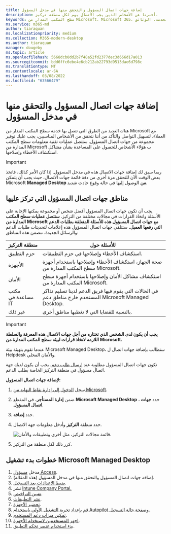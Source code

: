 ```yaml
---
title: إضافة جهات اتصال المسؤول والتحقق منها في مدخل المسؤول
description: أخبرنا عن الأشخاص الذين يجب الاتصال بهم لكل منطقة تركيز.
keywords: سطح المكتب المدار من Microsoft، Microsoft 365، الخدمة، الوثائق
ms.service: m365-md
author: tiaraquan
ms.localizationpriority: medium
ms.collection: M365-modern-desktop
ms.author: tiaraquan
manager: dougeby
ms.topic: article
ms.openlocfilehash: 5668dcb0dd2b7f48a52fd2377dec3d666d17a013
ms.sourcegitcommit: bdd6ffc6ebe4e6cb212ab22793d9513dae6d798c
ms.translationtype: MT
ms.contentlocale: ar-SA
ms.lasthandoff: 03/08/2022
ms.locfileid: "63566479"
---
```

# <a name="add-and-verify-admin-contacts-in-the-admin-portal"></a>إضافة جهات اتصال المسؤول والتحقق منها في مدخل المسؤول

هناك العديد من الطرق التي تتصل بها خدمة سطح المكتب المدار من Microsoft مع العملاء. لتسهيل التواصل والتأكد من أننا نتحقق من الأشخاص المناسبين، يجب عليك توفير مجموعة من جهات اتصال المسؤول. ستتصل عمليات تقنية معلومات سطح المكتب المدارة من Microsoft ب هؤلاء الأشخاص للحصول على المساعدة بشأن مشاكل استكشاف الأخطاء وإصلاحها.

> [!IMPORTANT]
> ربما سبق لك إضافة جهات الاتصال هذه في مدخل المسؤول. إذا كان الأمر كذلك، فاتخذ بعض الوقت الآن للتحقق مرة أخرى من دقة قائمة جهات الاتصال، حيث يجب أن يتمكن Microsoft **Managed Desktop من** الوصول إليها في حالة وقوع حادث شديد.

## <a name="admin-contact-areas-of-focus"></a>مناطق جهات اتصال المسؤول التي تركز عليها

يجب أن تكون جهات اتصال المسؤول أفضل شخص أو مجموعة يمكنها الإجابة على الأسئلة واتخاذ القرارات في مجالات مختلفة من التركيز. **ستتصل عمليات سطح المكتب المدارة من Microsoft مع جهات اتصال المسؤول هذه للأسئلة المتعلقة بطلبات الدعم التي رفعها العميل.** ستتلقى جهات اتصال المسؤول هذه إعلامات لتحديثات طلبات الدعم والرسائل الجديدة. تتضمن هذه المناطق:

| منطقة التركيز | للأسئلة حول |
| ----- | ----- |
| حزم التطبيق | استكشاف الأخطاء وإصلاحها في حزم التطبيقات. |
| الأجهزة | صحة الجهاز، استكشاف الأخطاء وإصلاحها باستخدام أجهزة سطح المكتب المدارة من Microsoft. |
| الأمان | استكشاف مشاكل الأمان وإصلاحها باستخدام أجهزة سطح المكتب المدارة من Microsoft. |
| مكتب مساعدة في IT | في الحالات التي يقوم فيها فريق الدعم لدينا تسليم تذاكر المستخدم خارج مناطق دعم Microsoft Managed Desktop. |
| غير ذلك | بالنسبة للقضايا التي لا تغطيها مناطق أخرى. |

> [!IMPORTANT]
> **يجب أن يكون لدى الشخص الذي تختاره من أجل جهات الاتصال هذه المعرفة والسلطة اللازمة لاتخاذ قرارات لبيئة سطح المكتب المدارة من Microsoft.**

عندما تقوم بتهيئة بيئة Microsoft Managed Desktop، ستطالب بإضافة جهات اتصال ل Helpdesk والأمان المحلي.

تكون جهات اتصال المسؤول مطلوبة عند [إرسال طلب دعم](../service-description/support.md). يجب أن يكون لديك جهة اتصال مسؤول في منطقة التركيز الخاصة بطلب الدعم.

**لإضافة جهات اتصال المسؤول:**

1. سجل [الدخول إلى إدارة نقاط النهاية من Microsoft](https://endpoint.microsoft.com).
1. ضمن **إدارة المستأجر**، في المقطع **Microsoft Managed Desktop** ، حدد **جهات اتصال المسؤول**.
1. حدد **إضافة**.
1. حدد منطقة **التركيز** وأدخل معلومات جهة الاتصال.

    ![قائمة مجالات التركيز، مثل أخرى وتطبيقات والأمان.](../../media/areaoffocus.png)

1. كرر ذلك لكل منطقة من التركيز.

## <a name="steps-to-get-started-with-microsoft-managed-desktop"></a>خطوات بدء تشغيل Microsoft Managed Desktop

1. مدخل [مسؤول Access](access-admin-portal.md).
1. إضافة جهات اتصال المسؤول والتحقق منها في مدخل المسؤول (هذه المقالة).
1. [ضبط الإعدادات بعد التسجيل](conditional-access.md).
1. نشر [Intune Company Portal.](company-portal.md)
1. [تعيين التراخيص](assign-licenses.md).
1. [نشر التطبيقات](deploy-apps.md).
1. [تحضير الأجهزة](Prepare-devices.md).
1. قم بإعداد [تجربة التشغيل الأولي باستخدام Autopilot وصفحة حالة التسجيل](esp-first-run.md).
1. [تمكين ميزات دعم المستخدم](enable-support.md).
1. [اجهز المستخدمين لاستخدام الأجهزة](get-started-devices.md).
1. [بدء استخدام عنصر تحكم التطبيق](get-started-app-control.md).
